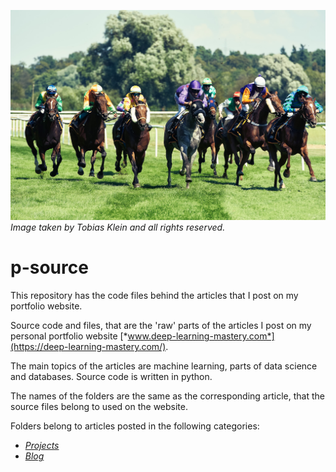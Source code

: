 ![](img/20160828-_DSC1550tobias-klein-fotografie.jpg)
*Image taken by Tobias Klein and all rights reserved.*
# p-source

This repository has the code files behind the articles that I post on my
portfolio website.

Source code and files, that are the 'raw' parts of the articles I post on my
personal portfolio website
[*www.deep-learning-mastery.com*](https://deep-learning-mastery.com/).

The main topics of the articles are machine learning, parts of data science and
databases. Source code is written in python.

The names of the folders are the same as the corresponding article, that the
source files belong to used on the website.

Folders belong to articles posted in the following categories:
- [*Projects*](https://deep-learning-mastery.com/projects/)
- [*Blog*](https://deep-learning-mastery.com/blog/)

